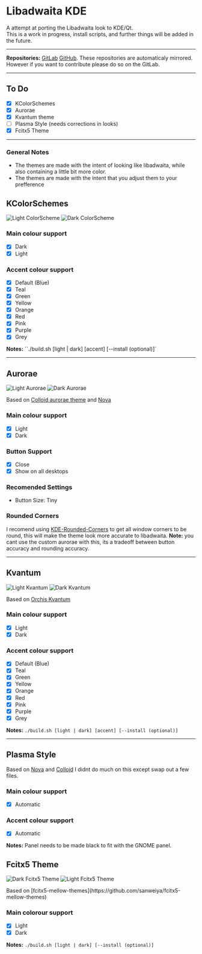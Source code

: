 # Libadwaita KDE 

A attempt at porting the Libadwaita look to KDE/Qt. <br>
This is a work in progress, install scripts, and further things will be added in the future.

---

**Repositories:** [GitLab](https://gitlab.com/snow-hai/Libadwaita-KDE) [GitHub](https://github.com/snow-hai/Libadwaita-KDE). These repositories are automaticaly mirrored. However if you want to contribute please do so on the GitLab.


---

## To Do
- [x] KColorSchemes
- [x] Aurorae
- [x] Kvantum theme 
- [ ] Plasma Style (needs corrections in looks)
- [x] Fcitx5 Theme

---

### General Notes
- The themes are made with the intent of looking like libadwaita, while also containing a little bit more color.
- The themes are made with the intent that you adjust them to your prefference 

## KColorSchemes
<p>
<img src="Assets/kcolor-light.png" alt="Light ColorScheme">
<img src="Assets/kcolor-dark.png" alt="Dark ColorScheme">
</p>

### Main colour support
- [x] Dark
- [x] Light
### Accent colour support
- [x] Default (Blue)
- [x] Teal
- [x] Green
- [x] Yellow
- [x] Orange
- [x] Red
- [x] Pink
- [x] Purple
- [x] Grey

**Notes:** ``./build.sh [light | dark] [accent] [--install (optional)]`

---

## Aurorae
<p>
<img src="Assets/aurorae-light.png" alt="Light Aurorae">
<img src="Assets/aurorae-dark.png" alt="Dark Aurorae"> 
</p>

Based on [Colloid aurorae theme](https://www.pling.com/p/1738680/) and [Nova](https://www.pling.com/p/1662814/)

### Main colour support
- [x] Light
- [x] Dark
### Button Support
- [x] Close
- [x] Show on all desktops
### Recomended Settings
- Button Size: Tiny

### Rounded Corners
I recomend using [KDE-Rounded-Corners](https://github.com/matinlotfali/KDE-Rounded-Corners) to get all window corners to be round, this will make the theme look more accurate to libadwaita. **Note:** you cant use the custom aurorae with this, its a tradeoff between button accuracy and rounding accuracy.

---

## Kvantum
<p>
<img src="Assets/kvan-light.png" alt="Light Kvantum"> 
<img src="Assets/kvan-dark.png" alt="Dark Kvantum"> 
</p>

Based on [Orchis Kvantum](https://www.pling.com/p/1458909/) 

### Main colour support
- [x] Light
- [x] Dark
### Accent colour support
- [x] Default (Blue)
- [x] Teal
- [x] Green
- [x] Yellow
- [x] Orange
- [x] Red
- [x] Pink
- [x] Purple
- [x] Grey

**Notes:** `./build.sh [light | dark] [accent] [--install (optional)]`

---

## Plasma Style
Based on [Nova](https://www.pling.com/p/1659120/) and [Colloid](https://www.pling.com/p/1738718/)
I didnt do much on this except swap out a few files.

### Main colour support
- [x] Automatic

### Accent colour support
- [x] Automatic

**Notes:** Panel needs to be made black to fit with the GNOME panel.

## Fcitx5 Theme
<p>
  <img src="Assets/fcitx5-dark.png" alt="Dark Fcitx5 Theme">
  <img src="Assets/fcitx5-light.png" alt="Light Fcitx5 Theme">
</p>
Based on [fcitx5-mellow-themes](https://github.com/sanweiya/fcitx5-mellow-themes)
 
### Main colorour support
- [x] Light
- [x] Dark

**Notes:** `./build.sh [light | dark] [--install (optional)]`
